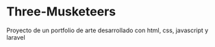 # Three-Musketeers
Proyecto de un portfolio de arte desarrollado con html, css, javascript y laravel

